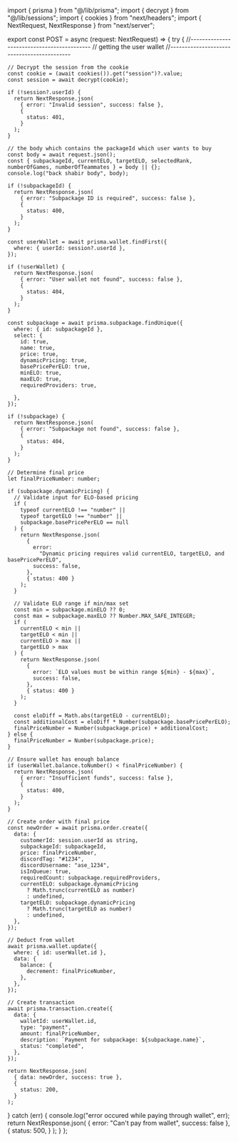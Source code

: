 import { prisma } from "@/lib/prisma";
import { decrypt } from "@/lib/sessions";
import { cookies } from "next/headers";
import { NextRequest, NextResponse } from "next/server";

export const POST = async (request: NextRequest) => {
  try {
    //-------------------------------------------
    // getting the user wallet
    //-------------------------------------------

    // Decrypt the session from the cookie
    const cookie = (await cookies()).get("session")?.value;
    const session = await decrypt(cookie);

    if (!session?.userId) {
      return NextResponse.json(
        { error: "Invalid session", success: false },
        {
          status: 401,
        }
      );
    }

    // the body which contains the packageId which user wants to buy
    const body = await request.json();
    const { subpackageId, currentELO, targetELO, selectedRank, numberOfGames, numberOfTeammates } = body || {};
    console.log("back shabir body", body);

    if (!subpackageId) {
      return NextResponse.json(
        { error: "Subpackage ID is required", success: false },
        {
          status: 400,
        }
      );
    }

    const userWallet = await prisma.wallet.findFirst({
      where: { userId: session?.userId },
    });

    if (!userWallet) {
      return NextResponse.json(
        { error: "User wallet not found", success: false },
        {
          status: 404,
        }
      );
    }

    const subpackage = await prisma.subpackage.findUnique({
      where: { id: subpackageId },
      select: {
        id: true,
        name: true,
        price: true,
        dynamicPricing: true,
        basePricePerELO: true,
        minELO: true,
        maxELO: true,
        requiredProviders: true,

      },
    });

    if (!subpackage) {
      return NextResponse.json(
        { error: "Subpackage not found", success: false },
        {
          status: 404,
        }
      );
    }

    // Determine final price
    let finalPriceNumber: number;

    if (subpackage.dynamicPricing) {
      // Validate input for ELO-based pricing
      if (
        typeof currentELO !== "number" ||
        typeof targetELO !== "number" ||
        subpackage.basePricePerELO == null
      ) {
        return NextResponse.json(
          {
            error:
              "Dynamic pricing requires valid currentELO, targetELO, and basePricePerELO",
            success: false,
          },
          { status: 400 }
        );
      }

      // Validate ELO range if min/max set
      const min = subpackage.minELO ?? 0;
      const max = subpackage.maxELO ?? Number.MAX_SAFE_INTEGER;
      if (
        currentELO < min ||
        targetELO < min ||
        currentELO > max ||
        targetELO > max
      ) {
        return NextResponse.json(
          {
            error: `ELO values must be within range ${min} - ${max}`,
            success: false,
          },
          { status: 400 }
        );
      }

      const eloDiff = Math.abs(targetELO - currentELO);
      const additionalCost = eloDiff * Number(subpackage.basePricePerELO);
      finalPriceNumber = Number(subpackage.price) + additionalCost;
    } else {
      finalPriceNumber = Number(subpackage.price);
    }

    // Ensure wallet has enough balance
    if (userWallet.balance.toNumber() < finalPriceNumber) {
      return NextResponse.json(
        { error: "Insufficient funds", success: false },
        {
          status: 400,
        }
      );
    }

    // Create order with final price
    const newOrder = await prisma.order.create({
      data: {
        customerId: session.userId as string,
        subpackageId: subpackageId,
        price: finalPriceNumber,
        discordTag: "#1234",
        discordUsername: "ase_1234",
        isInQueue: true,
        requiredCount: subpackage.requiredProviders,
        currentELO: subpackage.dynamicPricing
          ? Math.trunc(currentELO as number)
          : undefined,
        targetELO: subpackage.dynamicPricing
          ? Math.trunc(targetELO as number)
          : undefined,
      },
    });

    // Deduct from wallet
    await prisma.wallet.update({
      where: { id: userWallet.id },
      data: {
        balance: {
          decrement: finalPriceNumber,
        },
      },
    });

    // Create transaction
    await prisma.transaction.create({
      data: {
        walletId: userWallet.id,
        type: "payment",
        amount: finalPriceNumber,
        description: `Payment for subpackage: ${subpackage.name}`,
        status: "completed",
      },
    });

    return NextResponse.json(
      { data: newOrder, success: true },
      {
        status: 200,
      }
    );
  } catch (err) {
    console.log("error occured while paying through wallet", err);
    return NextResponse.json(
      { error: "Can't pay from wallet", success: false },
      {
        status: 500,
      }
    );
  }
};
